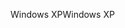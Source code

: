 <span data-ttu-id="d6339-101">Windows XP</span><span class="sxs-lookup"><span data-stu-id="d6339-101">Windows XP</span></span>